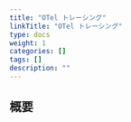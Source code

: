 ```yaml
---
title: "OTel トレーシング"
linkTitle: "OTel トレーシング"
type: docs
weight: 1
categories: []
tags: []
description: ""
---
```


## 概要
